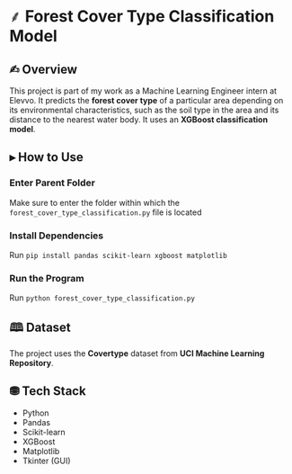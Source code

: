 # ⸙ Forest Cover Type Classification Model
## ✍︎ Overview
This project is part of my work as a Machine Learning Engineer intern at Elevvo. It predicts the **forest cover type** of a particular area depending on its environmental characteristics, such as the soil type in the area and its distance to the nearest water body. It uses an **XGBoost classification model**. 
## ▸ How to Use
### Enter Parent Folder
Make sure to enter the folder within which the `forest_cover_type_classification.py` file is located
### Install Dependencies
Run `pip install pandas scikit-learn xgboost matplotlib`
### Run the Program
Run `python forest_cover_type_classification.py`
## 🕮 Dataset
The project uses the **Covertype** dataset from **UCI Machine Learning Repository**.
## ⛃ Tech Stack
- Python
- Pandas
- Scikit-learn
- XGBoost
- Matplotlib
- Tkinter (GUI)